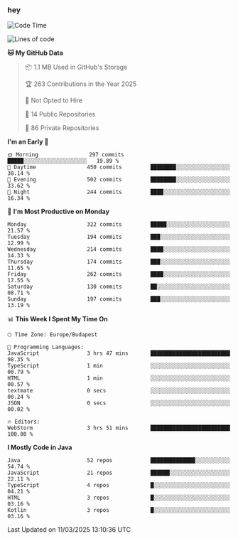 ### hey

<!--START_SECTION:waka-->
![Code Time](http://img.shields.io/badge/Code%20Time-1%2C122%20hrs%2028%20mins-blue)

![Lines of code](https://img.shields.io/badge/From%20Hello%20World%20I%27ve%20Written-2.5%20million%20lines%20of%20code-blue)

**🐱 My GitHub Data** 

> 📦 1.1 MB Used in GitHub's Storage 
 > 
> 🏆 263 Contributions in the Year 2025
 > 
> 🚫 Not Opted to Hire
 > 
> 📜 14 Public Repositories 
 > 
> 🔑 86 Private Repositories 
 > 
**I'm an Early 🐤** 

```text
🌞 Morning                297 commits         █████░░░░░░░░░░░░░░░░░░░░   19.89 % 
🌆 Daytime                450 commits         ████████░░░░░░░░░░░░░░░░░   30.14 % 
🌃 Evening                502 commits         ████████░░░░░░░░░░░░░░░░░   33.62 % 
🌙 Night                  244 commits         ████░░░░░░░░░░░░░░░░░░░░░   16.34 % 
```
📅 **I'm Most Productive on Monday** 

```text
Monday                   322 commits         █████░░░░░░░░░░░░░░░░░░░░   21.57 % 
Tuesday                  194 commits         ███░░░░░░░░░░░░░░░░░░░░░░   12.99 % 
Wednesday                214 commits         ████░░░░░░░░░░░░░░░░░░░░░   14.33 % 
Thursday                 174 commits         ███░░░░░░░░░░░░░░░░░░░░░░   11.65 % 
Friday                   262 commits         ████░░░░░░░░░░░░░░░░░░░░░   17.55 % 
Saturday                 130 commits         ██░░░░░░░░░░░░░░░░░░░░░░░   08.71 % 
Sunday                   197 commits         ███░░░░░░░░░░░░░░░░░░░░░░   13.19 % 
```


📊 **This Week I Spent My Time On** 

```text
🕑︎ Time Zone: Europe/Budapest

💬 Programming Languages: 
JavaScript               3 hrs 47 mins       █████████████████████████   98.35 % 
TypeScript               1 min               ░░░░░░░░░░░░░░░░░░░░░░░░░   00.79 % 
HTML                     1 min               ░░░░░░░░░░░░░░░░░░░░░░░░░   00.57 % 
textmate                 0 secs              ░░░░░░░░░░░░░░░░░░░░░░░░░   00.24 % 
JSON                     0 secs              ░░░░░░░░░░░░░░░░░░░░░░░░░   00.02 % 

🔥 Editors: 
WebStorm                 3 hrs 51 mins       █████████████████████████   100.00 % 
```

**I Mostly Code in Java** 

```text
Java                     52 repos            ██████████████░░░░░░░░░░░   54.74 % 
JavaScript               21 repos            ██████░░░░░░░░░░░░░░░░░░░   22.11 % 
TypeScript               4 repos             █░░░░░░░░░░░░░░░░░░░░░░░░   04.21 % 
HTML                     3 repos             █░░░░░░░░░░░░░░░░░░░░░░░░   03.16 % 
Kotlin                   3 repos             █░░░░░░░░░░░░░░░░░░░░░░░░   03.16 % 
```




 Last Updated on 11/03/2025 13:10:36 UTC
<!--END_SECTION:waka-->
